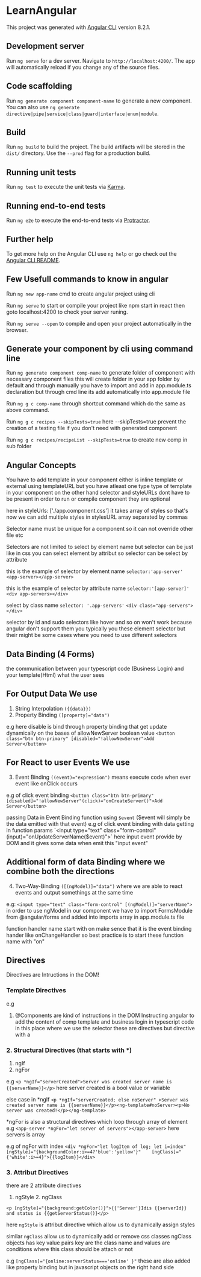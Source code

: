 # LearnAngular

This project was generated with [Angular CLI](https://github.com/angular/angular-cli) version 8.2.1.

## Development server

Run `ng serve` for a dev server. Navigate to `http://localhost:4200/`. The app will automatically reload if you change any of the source files.

## Code scaffolding

Run `ng generate component component-name` to generate a new component. You can also use `ng generate directive|pipe|service|class|guard|interface|enum|module`.

## Build

Run `ng build` to build the project. The build artifacts will be stored in the `dist/` directory. Use the `--prod` flag for a production build.

## Running unit tests

Run `ng test` to execute the unit tests via [Karma](https://karma-runner.github.io).

## Running end-to-end tests

Run `ng e2e` to execute the end-to-end tests via [Protractor](http://www.protractortest.org/).

## Further help

To get more help on the Angular CLI use `ng help` or go check out the [Angular CLI README](https://github.com/angular/angular-cli/blob/master/README.md).


## Few Usefull commands to know in angular

Run `ng new app-name` cmd to create angular project using cli

Run `ng serve` to start or compile your project like npm start in react then goto localhost:4200 to check your server runing.

Run `ng serve --open` to compile and open your project automatically in the browser.

## Generate your component by cli using command line

Run `ng generate component comp-name` to generate folder of component with necessary component files this will create folder in your app folder by default and through manually you have to import and add in app.module.ts declaration but through cmd line its add automatically into app.module file

Run `ng g c comp-name` through shortcut command which do the same as above command.

Run `ng g c recipes --skipTests=true` here --skipTests=true prevent the creation of a testing file if you don't need with generated component

Run `ng g c recipes/recipeList --skipTests=true` to create new comp in sub folder

## Angular Concepts
 
You have to add template in your component either is inline template or external using templateURL but you have atleast one type type of template in your component on the other hand selector and styleURLs dont have to be present in order to run or compile component they are optional

here in styleUrls: ['./app.component.css'] it takes array of styles so that's now we can add multiple styles in stylesURL array separated by commas

Selector name must be unique for a component so it can not override other file etc

Selectors are not limited to select by element name but selector can be just like in css you can select element by attribut so selector can be select by attribute 

this is the example of selector by element name
`selector:'app-server'`           
`<app-server></app-server>`

this is the example of selector by attribute name
`selector:'[app-server]'` 
`<div app-servers></div>`

select by class name
`selector: '.app-servers'` 
`<div class="app-servers"></div>`

selector by id and sudo selectors like hover and so on won't work because angular don't support them
you typically you these element selector but their might be some cases where you need to use different selectors


## Data Binding  (4 Forms)
 
the communication between your typescript code (Business Login) and your template(Html) what the user sees

## For Output Data We use

1. String Interpolation `({{data}})`
2. Property Binding `([property]="data")`

e.g here disable is bind through property binding that get update dynamically on the bases of allowNewServer boolean value
`<button class="btn btn-primary" [disabled="!allowNewServer">Add Server</button>`

## For React to user Events We use

3. Event Binding `((event)="expression")`
means execute code when ever event like onClick occurs

e.g of click event binding
`<button class="btn btn-primary" [disabled]="!allowNewServer"(click)="onCreateServer()">Add Server</button>`

passing Data in Event Binding function using `$event` ($event will simply be the data emitted with that event)
e.g of click event binding with data getting in function params
`<input type="text" class="form-control" (input)="onUpdateServerName($event)">`
here input event provide by DOM and it gives some data when emit this "input event" 

## Additional form of data Binding where we combine both the directions 

4. Two-Way-Binding `([(ngModel)]="data")`
where we are able to react events and output somethings at the same time

e.g: `<input type="text" class="form-control" [(ngModel)]="serverName">`
in order to use ngModel in our component we have to import FormsModule from @angular/forms and added into imports array in app.module.ts file

function handler name start with on make sence that it is the event binding hander like onChangeHandler so best practice is to start these function name with "on"

## Directives
 
Directives are Intructions in the DOM!

### Template Directives

e.g
1. @Components are kind of instructions in the DOM Instructing angular to add the  content of comp template and business login in typescript code in this place where we use the selector these are directives but directive with a 

### 2. Structural Directives (that starts with *)

1. ngIf 
2. ngFor

e.g `<p *ngIf="serverCreated">Server was created server name is {{serverName}}</p>` here server created is a bool value or variable

else case in *ngIf
`<p *ngIf="serverCreated; else noServer" >Server was created server name is {{serverName}}</p><ng-template#noServer><p>No server was created!</p></ng-template>`

*ngFor is also a structural directives which loop through array of element 
e.g `<app-server *ngFor="let server of servers"></app-server>` here servers is array 

e.g of ngFor with index
`<div *ngFor="let logItem of log; let i=index" [ngStyle]="{backgroundColor:i>=4?'blue':'yellow'}"    [ngClass]="{'white':i>=4}">{{logItem}}</div>`

### 3. Attribut Directives

there are 2 attribute directives
1. ngStyle  2. ngClass

`<p [ngStyle]="{background:getColor()}">{{'Server'}Idis {{serverId}} and status is {{getServerStatus()}</p>`

here `ngStyle` is attribut directive which allow us to dynamically assign styles

similar `ngClass` allow us to dynamically add or remove css classes ngClass objects has key value pairs key are the class name and values are conditions where this class should be attach or not 


e.g `[ngClass]="{online:serverStatus==='online' }"` these are also added like property binding but in javascript objects on the right hand side 